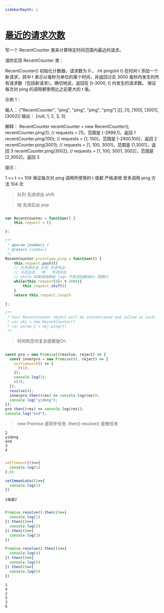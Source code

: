 ```yaml
---
sidebarDepth: 2
---
```



# [最近的请求次数](https://leetcode.cn/problems/number-of-recent-calls/description/) 

写一个 RecentCounter 类来计算特定时间范围内最近的请求。

请你实现 RecentCounter 类：

RecentCounter() 初始化计数器，请求数为 0 。
int ping(int t) 在时间 t 添加一个新请求，其中 t 表示以毫秒为单位的某个时间，并返回过去 3000 毫秒内发生的所有请求数（包括新请求）。确切地说，返回在 [t-3000, t] 内发生的请求数。
保证 每次对 ping 的调用都使用比之前更大的 t 值。

 

示例 1：

输入：
["RecentCounter", "ping", "ping", "ping", "ping"]
[[], [1], [100], [3001], [3002]]
输出：
[null, 1, 2, 3, 3]

解释：
RecentCounter recentCounter = new RecentCounter();
recentCounter.ping(1);     // requests = [1]，范围是 [-2999,1]，返回 1
recentCounter.ping(100);   // requests = [1, 100]，范围是 [-2900,100]，返回 2
recentCounter.ping(3001);  // requests = [1, 100, 3001]，范围是 [1,3001]，返回 3
recentCounter.ping(3002);  // requests = [1, 100, 3001, 3002]，范围是 [2,3002]，返回 3

提示：

1 <= t <= 109
保证每次对 ping 调用所使用的 t 值都 严格递增
至多调用 ping 方法 104 次

> 队列 先进进出 shift

> 栈  先进后出  pop

```js

var RecentCounter = function() {
    this.request = []

};

/** 
 * @param {number} t
 * @return {number}
 */
RecentCounter.prototype.ping = function(t) {
    this.request.push(t)
    // 头先探出去 队列 先进先出
    // 头后出去   栈   先进后出
    // while 如果成指数级 logn 不是成指数级On 常数O1 
    while(this.request[0]< t-3000){
        this.request.shift()
    }
    return this.request.length

};

/**
 * Your RecentCounter object will be instantiated and called as such:
 * var obj = new RecentCounter()
 * var param_1 = obj.ping(t)
 */
```

> 时间和空间复杂度都是On



```js

const pro = new Promise((resolve, reject) => {
  const innerpro = new Promise((r, reject) => {
    setTimeout(() => {
      r(1);
    });
    console.log(2);
    r(3);
  });
  resolve(4);
  innerpro.then((res) => console.log(res));
  console.log("yideng");
});
pro.then((res) => console.log(res));
console.log("end");

```

> new Promise 是同步任务 .then() resolve() 是微任务

```text
2
yideng
end
3
4
```

```js

setTimeout(()=>{
  console.log(1)
},0)

setImmediate(()=>{
  console.log(2)
})

```

```text
1或者2 
```

```js

Promise.resolve().then(()=>{
  console.log(1)
}).then(()=>{
  console.log(2)
}).then(()=>{
  console.log(3)
})

Promise.resolve().then(()=>{
  console.log(4)
}).then(()=>{
  console.log(5)
}).then(()=>{
  console.log(6)
})
```

```text
1
4
2
5
3
6
```